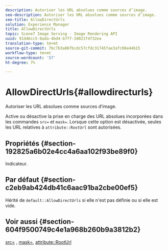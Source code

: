 ```yaml
---
description: Autoriser les URL absolues comme sources d’image.
seo-description: Autoriser les URL absolues comme sources d’image.
seo-title: AllowDirectUrls
solution: Experience Manager
title: AllowDirectUrls
topic: Scene7 Image Serving - Image Rendering API
uuid: 91d46cc5-8ada-4bd4-b7ff-3d021f4f32ea
translation-type: tm+mt
source-git-commit: 7bc7b3a86fbcdc57cfdc31745fae3afc06e44b15
workflow-type: tm+mt
source-wordcount: '57'
ht-degree: 7%

---
```



# AllowDirectUrls{#allowdirecturls}

Autoriser les URL absolues comme sources d’image.

Active ou désactive la prise en charge des URL absolues incorporées dans les commandes `src=` et `mask=`. Lorsque cette option est désactivée, seules les URL relatives à `attribute::RootUrl` sont autorisées.

## Propriétés {#section-192825a6b02e4cc4a6aa102f93be89f0}

Indicateur.

## Par défaut {#section-c2eb9ab424db41c6aac91ba2cbe00ef5}

Hérité de `default::AllowDirectUrls` si elle n&#39;est pas définie ou si elle est vide.

## Voir aussi {#section-604f9500749c4e1a968b260b9a3812b2}

[src=](../../../../../is-api/http-ref/image-serving-api-ref/c-http-protocol-reference/c-command-reference/r-src.md#reference-f6506637778c4c69bf106a7924a91ab1) ,  [mask=](../../../../../is-api/http-ref/image-serving-api-ref/c-http-protocol-reference/c-command-reference/r-mask.md#reference-922254e027404fb890b850e2723ee06e),  [attribute::RootUrl](../../../../../is-api/image-catalog/image-serving-api-ref/c-image-catalog-reference/c-attributes-reference/r-rooturl.md#reference-3b0e43881020409cbe642366913cf137)
